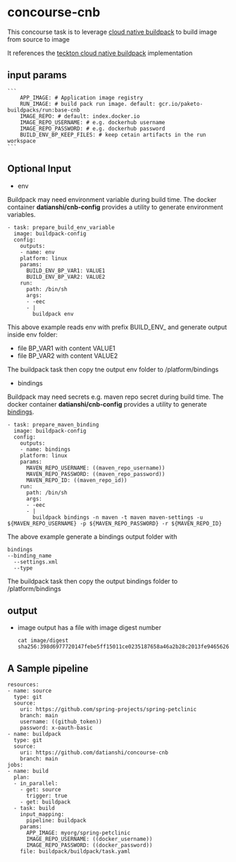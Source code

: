 # concourse-cnb

This concourse task is to leverage [cloud native buildpack](https://buildpacks.io/) to build image from source to image

It references the [teckton cloud native buildpack](https://github.com/tektoncd/catalog/tree/main/task/buildpacks) implementation

## input params

    ```
        APP_IMAGE: # Application image registry
        RUN_IMAGE: # build pack run image. default: gcr.io/paketo-buildpacks/run:base-cnb
        IMAGE_REPO: # default: index.docker.io
        IMAGE_REPO_USERNAME: # e.g. dockerhub username
        IMAGE_REPO_PASSWORD: # e.g. dockerhub password
        BUILD_ENV_BP_KEEP_FILES: # keep cetain artifacts in the run workspace
    ```

## Optional Input

* env

Buildpack may need environment variable during build time. The docker container **datianshi/cnb-config** provides a utility to generate environment variables.


```
- task: prepare_build_env_variable
  image: buildpack-config
  config:
    outputs:
    - name: env
    platform: linux
    params:
      BUILD_ENV_BP_VAR1: VALUE1
      BUILD_ENV_BP_VAR2: VALUE2
    run:
      path: /bin/sh        
      args:
      - -eec
      - |
        buildpack env
```

This above example reads env with prefix BUILD_ENV_ and generate output inside env folder:

* file BP_VAR1 with content VALUE1
* file BP_VAR2 with content VALUE2

The buildpack task then copy tne output env folder to /platform/bindings

* bindings

Buildpack may need secrets e.g. maven repo secret during build time. The docker container **datianshi/cnb-config** provides a utility to generate [bindings](https://paketo.io/docs/howto/configuration/#bindings).

```
- task: prepare_maven_binding
  image: buildpack-config
  config:
    outputs:
    - name: bindings
    platform: linux
    params:
      MAVEN_REPO_USERNAME: ((maven_repo_username))
      MAVEN_REPO_PASSWORD: ((maven_repo_password))
      MAVEN_REPO_ID: ((maven_repo_id))
    run:
      path: /bin/sh        
      args:
      - -eec
      - |
        buildpack bindings -n maven -t maven maven-settings -u ${MAVEN_REPO_USERNAME} -p ${MAVEN_REPO_PASSWORD} -r ${MAVEN_REPO_ID}
```

The above example generate a bindings output folder with

```
bindings
--binding_name
  --settings.xml
  --type
```

The buildpack task then copy the output bindings folder to /platform/bindings

## output

* image output has a file with image digest number

    ```
    cat image/digest 
    sha256:398d6977720147febe5ff15011ce0235187658a46a2b28c2013fe9465626cb27
    ```
## A Sample pipeline

```
resources:
- name: source
  type: git
  source:
    uri: https://github.com/spring-projects/spring-petclinic
    branch: main
    username: ((github_token))
    password: x-oauth-basic
- name: buildpack
  type: git
  source:
    uri: https://github.com/datianshi/concourse-cnb
    branch: main
jobs:
- name: build
  plan:
  - in_parallel:
    - get: source
      trigger: true
    - get: buildpack
  - task: build
    input_mapping:
      pipeline: buildpack
    params:
      APP_IMAGE: myorg/spring-petclinic
      IMAGE_REPO_USERNAME: ((docker_username))
      IMAGE_REPO_PASSWORD: ((docker_password))
    file: buildpack/buildpack/task.yaml
```

